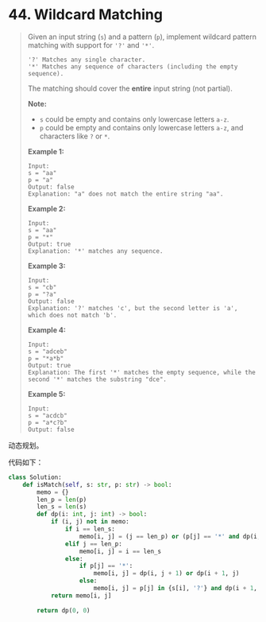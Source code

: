 # 44. Wildcard Matching

> Given an input string (`s`) and a pattern (`p`), implement wildcard pattern matching with support for `'?'` and `'*'`.
>
> ```
> '?' Matches any single character.
> '*' Matches any sequence of characters (including the empty sequence).
> ```
>
> The matching should cover the **entire** input string (not partial).
>
> **Note:**
>
> - `s` could be empty and contains only lowercase letters `a-z`.
> - `p` could be empty and contains only lowercase letters `a-z`, and characters like `?` or `*`.
>
> **Example 1:**
>
> ```
> Input:
> s = "aa"
> p = "a"
> Output: false
> Explanation: "a" does not match the entire string "aa".
> ```
>
> **Example 2:**
>
> ```
> Input:
> s = "aa"
> p = "*"
> Output: true
> Explanation: '*' matches any sequence.
> ```
>
> **Example 3:**
>
> ```
> Input:
> s = "cb"
> p = "?a"
> Output: false
> Explanation: '?' matches 'c', but the second letter is 'a', which does not match 'b'.
> ```
>
> **Example 4:**
>
> ```
> Input:
> s = "adceb"
> p = "*a*b"
> Output: true
> Explanation: The first '*' matches the empty sequence, while the second '*' matches the substring "dce".
> ```
>
> **Example 5:**
>
> ```
> Input:
> s = "acdcb"
> p = "a*c?b"
> Output: false
> ```

动态规划。

代码如下：

```python
class Solution:
    def isMatch(self, s: str, p: str) -> bool:
        memo = {}
        len_p = len(p)
        len_s = len(s)
        def dp(i: int, j: int) -> bool:
            if (i, j) not in memo:
                if i == len_s:
                    memo[i, j] = (j == len_p) or (p[j] == '*' and dp(i, j + 1))
                elif j == len_p:
                    memo[i, j] = i == len_s
                else:
                    if p[j] == '*':
                        memo[i, j] = dp(i, j + 1) or dp(i + 1, j)
                    else:
                        memo[i, j] = p[j] in {s[i], '?'} and dp(i + 1, j + 1)
            return memo[i, j]
        
        return dp(0, 0)
```

